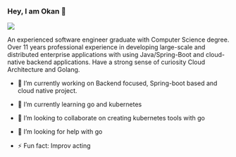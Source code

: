 ### Hey, I am Okan 👋

![](https://komarev.com/ghpvc/?username=okancetin)


An experienced software engineer graduate with Computer Science degree. Over 11 years professional experience in developing large-scale and distributed enterprise applications with using Java/Spring-Boot and cloud-native backend applications. Have a strong sense of curiosity Cloud Architecture and Golang.

- 🔭 I’m currently working on Backend focused, Spring-boot based and cloud native project.


- 🌱 I’m currently learning go and kubernetes
- 👯 I’m looking to collaborate on creating kubernetes tools with go
- 🤔 I’m looking for help with go
- ⚡ Fun fact: Improv acting
